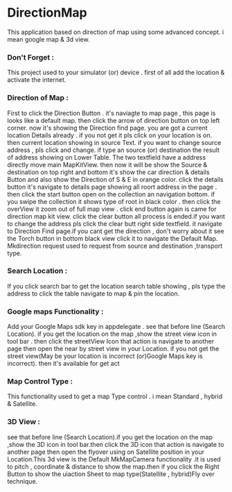 # DirectionMap
This application based on direction of map using some advanced concept. i mean google map &amp; 3d view.

### Don't Forget :
This project used to your simulator (or) device . first of all add the location & activate the internet.

### Direction of Map : 

First to click the Direction Button . it's naviagte to map page , this page is looks like a default map. then click the arrow of direction button on top left corner. now it's showing the Direction find page. you are got a current location Details already . if you not get it pls click on your location is on. then current location showing in source Text. if you want to change source address , pls click and change.
if type an source (or) destination the result of address showing on Lower Table.
The two textfield have a address directly move main MapKitView.
then now it will be show the Source & destination on top right and bottom it's show the car direction & details Button and also show the Direction of S & E in orange color. click the details button it's navigate to details page showing all roort address in the page . then click the start button open on the collection an navigation bottom. if you swipe the collection it shows type of root in black color . then click the  overView it zoom out of full map view . click end button again is came for direction map kit view. click the clear button all process is ended.if you want to change the address pls click the clear butt right side textfield. it navigate to Direction Find page.if you cant get the direction , don't worry about it see the Torch button in bottom black view click it to navigate the Default Map. Mkdirection request used to request from source and destination ,transport type.

### Search Location :

If you click search bar to get the location search table showing , pls type the  address to click the table navigate to map & pin the location.

### Google maps Functionality :

Add your Google Maps sdk key in appdelegate . see that before line (Search Location). if you get the location on the map ,show the street view icon in tool bar . then click the streetView Icon that action is navigate to another page then open the near by street view in your Location. if you not get the street view(May be your location is incorrect (or)Google Maps key is incorrect). then it's available for get act

### Map Control Type :

This functionality used to get a map Type control . i mean Standard , hybrid & Satellite. 


### 3D View :

 see that before line (Search Location).if you get the location on the map ,show the 3D icon in tool bar.then click the 3D icon that action is navigate to another page then open the flyover using on Satellite position in your Location.This 3d view is the Default MkMapCamera functionality .it is used to pitch , coordinate & distance to show the map.then if you click the Right Button to show the uiaction Sheet to map type(Statellite , hybrid)Fly over technique.
 
